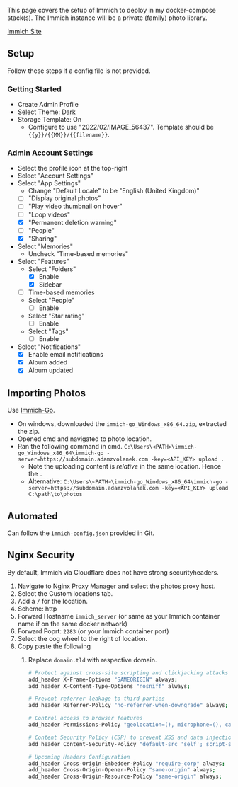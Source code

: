 This page covers the setup of Immich to deploy in my docker-compose stack(s). The Immich instance will be a private (family) photo library.

[Immich Site](https://immich.app/)

## Setup

Follow these steps if a config file is not provided.

### Getting Started

- Create Admin Profile
- Select Theme: Dark
- Storage Template: On
  - Configure to use "2022/02/IMAGE_56437". Template should be `{{y}}/{{MM}}/{{filename}}`.

### Admin Account Settings

- Select the profile icon at the top-right
- Select "Account Settings"
- Select "App Settings"
  - Change "Default Locale" to be "English (United Kingdom)"
  - [ ] "Display original photos"
  - [ ] "Play video thumbnail on hover"
  - [ ] "Loop videos"
  - [X] "Permanent deletion warning"
  - [ ] "People"
  - [X] "Sharing"
- Select "Memories"
  - Uncheck "Time-based memories"
- Select "Features"
  - Select "Folders"
    - [X] Enable
    - [X] Sidebar
  - [ ] Time-based memories
  - Select "People"
    - [ ] Enable
  - Select "Star rating"
    - [ ] Enable
  - Select "Tags"
    - [ ] Enable
- Select "Notifications"
  - [X] Enable email notifications
  - [X] Album added
  - [X] Album updated

## Importing Photos

Use [Immich-Go](https://github.com/simulot/immich-go).

- On windows, downloaded the `immich-go_Windows_x86_64.zip`, extracted the zip.
- Opened cmd and navigated to photo location.
- Ran the following command in cmd. `C:\Users\<PATH>\immich-go_Windows_x86_64\immich-go -server=https://subdomain.adamzvolanek.com -key=<API_KEY> upload .`
  - Note the uploading content is *relative*  in the same location. Hence the `.`
  - Alternative: `C:\Users\<PATH>\immich-go_Windows_x86_64\immich-go -server=https://subdomain.adamzvolanek.com -key=<API_KEY> upload C:\path\to\photos`

## Automated

Can follow the `immich-config.json` provided in Git.

## Nginx Security

By default, Immich via Cloudflare does not have strong securityheaders.

1. Navigate to Nginx Proxy Manager and select the photos proxy host.
2. Select the Custom locations tab.
3. Add a `/` for the location.
4. Scheme: http
5. Forward Hostname `immich_server` (or same as your Immich container name if on the same docker network)
6. Forward Poprt: `2283` (or your Immich container port)
7. Select the cog wheel to the right of location.
8. Copy paste the following
   1. Replace `domain.tld` with respective domain.

      ```bash  
      # Protect against cross-site scripting and clickjacking attacks
      add_header X-Frame-Options "SAMEORIGIN" always;
      add_header X-Content-Type-Options "nosniff" always;

      # Prevent referrer leakage to third parties
      add_header Referrer-Policy "no-referrer-when-downgrade" always;

      # Control access to browser features
      add_header Permissions-Policy "geolocation=(), microphone=(), camera=()" always;

      # Content Security Policy (CSP) to prevent XSS and data injection attacks
      add_header Content-Security-Policy "default-src 'self'; script-src 'self' https://domain.tld https://static.immich.cloud https://tiles.immich.cloud https://www.gstatic.com 'sha256-h5wSYKWbmHcoYTdkHNNguMswVNCphpvwW+uxooXhF/Y=' 'sha256-MK9u9tTzYnMIn9JSYcvLuwDDlo6Oevw1wdQBWB8TGys=' 'sha256-ImdbYtxxSJctaM+Y27orXpk17Gg4h3lK26d71/4eWxQ='; style-src 'self' 'unsafe-inline'; img-src 'self' data:; connect-src 'self' https://domain.tld https://tiles.immich.cloud https://static.immich.cloud https://www.gstatic.com; frame-ancestors 'self'; worker-src 'self' blob:;" always;

      # Upcoming Headers Configuration
      add_header Cross-Origin-Embedder-Policy "require-corp" always;
      add_header Cross-Origin-Opener-Policy "same-origin" always;
      add_header Cross-Origin-Resource-Policy "same-origin" always;
      ```

